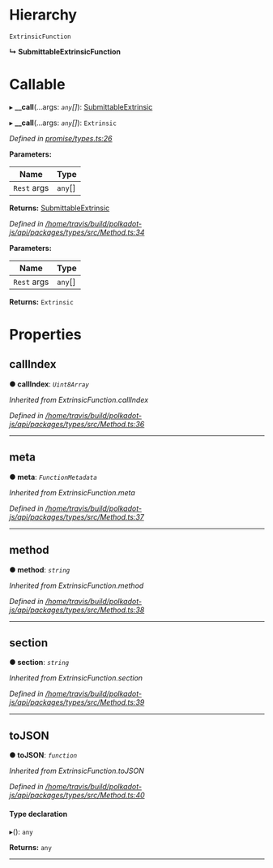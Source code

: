 

# Hierarchy

 `ExtrinsicFunction`

**↳ SubmittableExtrinsicFunction**

# Callable
▸ **__call**(...args: *`any`[]*): [SubmittableExtrinsic](../classes/_promise_submittableextrinsic_.submittableextrinsic.md)

▸ **__call**(...args: *`any`[]*): `Extrinsic`

*Defined in [promise/types.ts:26](https://github.com/polkadot-js/api/blob/7be8d82/packages/api/src/promise/types.ts#L26)*

**Parameters:**

| Name | Type |
| ------ | ------ |
| `Rest` args | `any`[] |

**Returns:** [SubmittableExtrinsic](../classes/_promise_submittableextrinsic_.submittableextrinsic.md)

*Defined in [/home/travis/build/polkadot-js/api/packages/types/src/Method.ts:34](https://github.com/polkadot-js/api/blob/7be8d82/packages/types/src/Method.ts#L34)*

**Parameters:**

| Name | Type |
| ------ | ------ |
| `Rest` args | `any`[] |

**Returns:** `Extrinsic`

# Properties

<a id="callindex"></a>

##  callIndex

**● callIndex**: *`Uint8Array`*

*Inherited from ExtrinsicFunction.callIndex*

*Defined in [/home/travis/build/polkadot-js/api/packages/types/src/Method.ts:36](https://github.com/polkadot-js/api/blob/7be8d82/packages/types/src/Method.ts#L36)*

___
<a id="meta"></a>

##  meta

**● meta**: *`FunctionMetadata`*

*Inherited from ExtrinsicFunction.meta*

*Defined in [/home/travis/build/polkadot-js/api/packages/types/src/Method.ts:37](https://github.com/polkadot-js/api/blob/7be8d82/packages/types/src/Method.ts#L37)*

___
<a id="method"></a>

##  method

**● method**: *`string`*

*Inherited from ExtrinsicFunction.method*

*Defined in [/home/travis/build/polkadot-js/api/packages/types/src/Method.ts:38](https://github.com/polkadot-js/api/blob/7be8d82/packages/types/src/Method.ts#L38)*

___
<a id="section"></a>

##  section

**● section**: *`string`*

*Inherited from ExtrinsicFunction.section*

*Defined in [/home/travis/build/polkadot-js/api/packages/types/src/Method.ts:39](https://github.com/polkadot-js/api/blob/7be8d82/packages/types/src/Method.ts#L39)*

___
<a id="tojson"></a>

##  toJSON

**● toJSON**: *`function`*

*Inherited from ExtrinsicFunction.toJSON*

*Defined in [/home/travis/build/polkadot-js/api/packages/types/src/Method.ts:40](https://github.com/polkadot-js/api/blob/7be8d82/packages/types/src/Method.ts#L40)*

#### Type declaration
▸(): `any`

**Returns:** `any`

___

